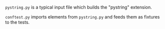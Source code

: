 `pystring.py` is a typical input file which builds the "pystring" extension.

`conftest.py` imports elements from `pystring.py`
and feeds them as fixtures to the tests.
